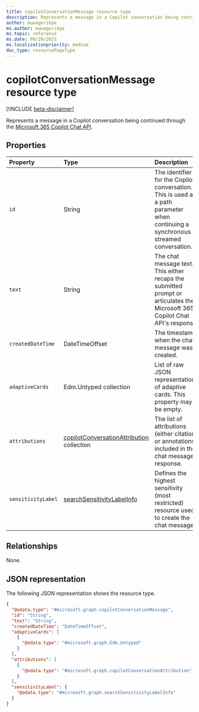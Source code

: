 ```yaml
---
title: copilotConversationMessage resource type
description: Represents a message in a Copilot conversation being continued through the Microsoft 365 Copilot Chat API.
author: muwagerikpe
ms.author: muwagerikpe
ms.topic: reference
ms.date: 09/29/2025
ms.localizationpriority: medium
doc_type: resourcePageType
---
```


# copilotConversationMessage resource type

[!INCLUDE [beta-disclaimer](../../../includes/beta-disclaimer.md)]

Represents a message in a Copilot conversation being continued through the [Microsoft 365 Copilot Chat API](../copilotroot-conversations.md).

## Properties

| Property       | Type   | Description                                                    |
|:---------------|:-------|:---------------------------------------------------------------|
| `id` | String | The identifier for the Copilot conversation. This is used as a path parameter when continuing a synchronous or streamed conversation. |
| `text` | String | The chat message text. This either recaps the submitted prompt or articulates the Microsoft 365 Copilot Chat API's response. |
| `createdDateTime` | DateTimeOffset | The timestamp when the chat message was created. |
| `adaptiveCards` | Edm.Untyped collection | List of raw JSON representations of adaptive cards. This property may be empty. |
| `attributions` | [copilotConversationAttribution](copilotconversationattribution.md) collection | The list of attributions (either citations or annotations) included in the chat message response. |
| `sensitivityLabel` | [searchSensitivityLabelInfo](searchsensitivitylabelinfo.md) | Defines the highest sensitivity (most restricted) resource used to create the chat message. |

## Relationships

None.

## JSON representation

The following JSON representation shows the resource type.

```json
{
  "@odata.type": "#microsoft.graph.copilotConversationMessage",
  "id": "String",
  "text": "String",
  "createdDateTime": "DateTimeOffset",
  "adaptiveCards": [
    {
      "@odata.type": "#microsoft.graph.Edm.Untyped"
    }
  ],
  "attributions": [
    {
      "@odata.type": "#microsoft.graph.copilotConversationAttribution"
    }
  ],
  "sensitivityLabel": {
    "@odata.type": "#microsoft.graph.searchSensitivityLabelInfo"
  }
}
```
